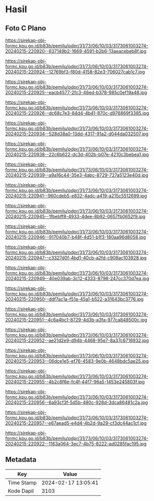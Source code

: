 # Hasil

## Foto C Plano

https://sirekap-obj-formc.kpu.go.id/b83b/pemilu/pdpr/31/73/06/10/03/3173061003274-20240215-220920--637149b2-1669-4591-b2b6-13aeacebeb8f.jpg

https://sirekap-obj-formc.kpu.go.id/b83b/pemilu/pdpr/31/73/06/10/03/3173061003274-20240215-220924--12769bf3-f80d-4158-82e3-706027cab1c7.jpg

https://sirekap-obj-formc.kpu.go.id/b83b/pemilu/pdpr/31/73/06/10/03/3173061003274-20240215-220925--eacb4577-2fc3-48ed-b378-985c0ef19a48.jpg

https://sirekap-obj-formc.kpu.go.id/b83b/pemilu/pdpr/31/73/06/10/03/3173061003274-20240215-220926--dc68c7e3-84d4-4b41-870c-d976869f3385.jpg

https://sirekap-obj-formc.kpu.go.id/b83b/pemilu/pdpr/31/73/06/10/03/3173061003274-20240215-220934--528d38a0-13dd-4317-91a2-d044da032507.jpg

https://sirekap-obj-formc.kpu.go.id/b83b/pemilu/pdpr/31/73/06/10/03/3173061003274-20240215-220938--22c6b622-dc3d-402b-b07e-4210c3bebea1.jpg

https://sirekap-obj-formc.kpu.go.id/b83b/pemilu/pdpr/31/73/06/10/03/3173061003274-20240215-220939--a9a16c44-35e3-4abc-8729-727a5123e40d.jpg

https://sirekap-obj-formc.kpu.go.id/b83b/pemilu/pdpr/31/73/06/10/03/3173061003274-20240215-220941--960cdeb5-e832-4adc-a419-a215c5512699.jpg

https://sirekap-obj-formc.kpu.go.id/b83b/pemilu/pdpr/31/73/06/10/03/3173061003274-20240215-220945--1fbebff8-4933-4dee-8b92-0657fb0652f9.jpg

https://sirekap-obj-formc.kpu.go.id/b83b/pemilu/pdpr/31/73/06/10/03/3173061003274-20240215-220946--917040b7-b48f-4d51-b1f3-180aa96d8058.jpg

https://sirekap-obj-formc.kpu.go.id/b83b/pemilu/pdpr/31/73/06/10/03/3173061003274-20240215-220947--c3327d0f-4bd1-40cb-a2fd-c908ac103928.jpg

https://sirekap-obj-formc.kpu.go.id/b83b/pemilu/pdpr/31/73/06/10/03/3173061003274-20240215-220949--40e039ab-3c12-4333-8798-247cc370d7ea.jpg

https://sirekap-obj-formc.kpu.go.id/b83b/pemilu/pdpr/31/73/06/10/03/3173061003274-20240215-220950--ddf7ac1a-f51a-45a1-b522-a31643bc3776.jpg

https://sirekap-obj-formc.kpu.go.id/b83b/pemilu/pdpr/31/73/06/10/03/3173061003274-20240215-220951--4c6a4bc1-8729-4d3b-a3fa-977ca848500c.jpg

https://sirekap-obj-formc.kpu.go.id/b83b/pemilu/pdpr/31/73/06/10/03/3173061003274-20240215-220952--ae21d2e9-d94b-4468-95e7-8a37c6716932.jpg

https://sirekap-obj-formc.kpu.go.id/b83b/pemilu/pdpr/31/73/06/10/03/3173061003274-20240215-220953--06dce1e5-ef76-4583-9e0b-4648bdc5ae25.jpg

https://sirekap-obj-formc.kpu.go.id/b83b/pemilu/pdpr/31/73/06/10/03/3173061003274-20240215-220955--4b2c8f6e-fc4f-44f7-96a5-1453e245803f.jpg

https://sirekap-obj-formc.kpu.go.id/b83b/pemilu/pdpr/31/73/06/10/03/3173061003274-20240215-220956--6a93cf3f-5d5b-480c-928d-3dca86481c2a.jpg

https://sirekap-obj-formc.kpu.go.id/b83b/pemilu/pdpr/31/73/06/10/03/3173061003274-20240215-220957--e67aead5-e4d4-4b2d-9a29-cf3dc44ac1cf.jpg

https://sirekap-obj-formc.kpu.go.id/b83b/pemilu/pdpr/31/73/06/10/03/3173061003274-20240215-220922--1163a064-3ec7-4b75-8222-ad0285fac195.jpg


## Metadata

| Key        | Value               |
| ---------- | ------------------- |
| Time Stamp | 2024-02-17 13:05:41 |
| Kode Dapil | 3103                |



